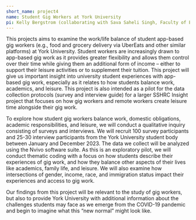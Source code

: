 ```yaml
---
short_name: project4
name: Student Gig Workers at York University
pi: Kelly Bergstrom (collaborating with Sava Saheli Singh, Faculty of Education)
---
```


This projects aims to examine the work/life balance of student app-based gig workers (e.g., food and grocery delivery via UberEats and other similar platforms) at York University. Student workers are increasingly drawn to app-based gig work as it provides greater flexibility and allows them control over their time while giving them an additional form of income – either to support their leisure activities or to supplement their tuition. This project will give us important insight into university student experiences with app-based gig work, especially as it relates to how students balance work, academics, and leisure. This project is also intended as a pilot for the data collection protocols (survey and interview guide) for a larger SSHRC Insight project that focuses on how gig workers and remote workers create leisure time alongside their gig work.  

To explore how student gig workers balance work, domestic obligations, academic responsibilities, and leisure, we will conduct a qualitative inquiry consisting of surveys and interviews. We will recruit 100 survey participants and 25-30 interview participants from the York University student body between January and December 2023. The data we collect will be analyzed using the Nvivo software suite. As this is an exploratory pilot, we will conduct thematic coding with a focus on how students describe their experiences of gig work, and how they balance other aspects of their lives like academics, family life, and leisure. We will also examine how intersections of gender, income, race, and immigration status impact their experiences and access to gig work.  

Our findings from this project will be relevant to the study of gig workers, but also to provide York University with additional information about the challenges students may face as we emerge from the COVID-19 pandemic and begin to imagine what this “new normal” might look like.

